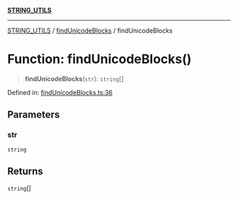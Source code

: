 [**STRING_UTILS**](../../README.md)

***

[STRING_UTILS](../../README.md) / [findUnicodeBlocks](../README.md) / findUnicodeBlocks

# Function: findUnicodeBlocks()

> **findUnicodeBlocks**(`str`): `string`[]

Defined in: [findUnicodeBlocks.ts:36](https://github.com/dailker/everyutil/blob/f33ff2a1c373a0e08c438de945fcd1ee70900b4c/src/string/findUnicodeBlocks.ts#L36)

## Parameters

### str

`string`

## Returns

`string`[]
